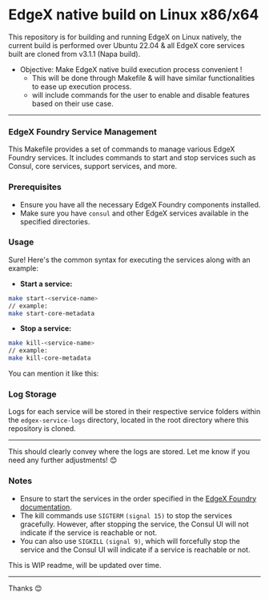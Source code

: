 # EdgeX native build on Linux x86/x64

This repository is for building and running EdgeX on Linux natively, the current build is performed over Ubuntu 22.04 & all EdgeX core services built are cloned from v3.1.1 (Napa build).

* Objective: Make EdgeX native build execution process convenient !
    * This will be done through Makefile & will have similar functionalities to ease up execution process.
    * will include commands for the user to enable and disable features based on their use case.

---

### EdgeX Foundry Service Management

This Makefile provides a set of commands to manage various EdgeX Foundry services. It includes commands to start and stop services such as Consul, core services, support services, and more.

### Prerequisites

- Ensure you have all the necessary EdgeX Foundry components installed.
- Make sure you have `consul` and other EdgeX services available in the specified directories.

### Usage

Sure! Here's the common syntax for executing the services along with an example:

- **Start a service:** 
```bash
make start-<service-name> 
// example:
make start-core-metadata
```
- **Stop a service:**
```bash
make kill-<service-name>
// example:
make kill-core-metadata
```
You can mention it like this:

### Log Storage

Logs for each service will be stored in their respective service folders within the `edgex-service-logs` directory, located in the root directory where this repository is cloned.

---

This should clearly convey where the logs are stored. Let me know if you need any further adjustments! 😊
### Notes

- Ensure to start the services in the order specified in the [EdgeX Foundry documentation](https://docs.edgexfoundry.org/3.1/getting-started/native/Ch-BuildRunOnLinuxDistro/#run-edgex).
- The kill commands use `SIGTERM` `(signal 15)` to stop the services gracefully. However, after stopping the service, the Consul UI will not indicate if the service is reachable or not. 
- You can also use `SIGKILL` `(signal 9)`, which will forcefully stop the service and the Consul UI will indicate if a service is reachable or not.

This is WIP readme, will be updated over time.

---
Thanks 😊

